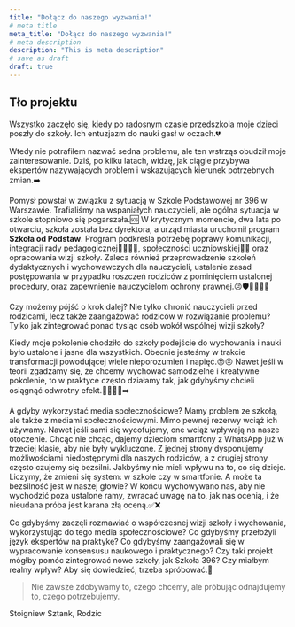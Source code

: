```yaml
---
title: "Dołącz do naszego wyzwania!"
# meta title
meta_title: "Dołącz do naszego wyzwania!"
# meta description
description: "This is meta description"
# save as draft
draft: true
---
```

## Tło projektu

Wszystko zaczęło się, kiedy po radosnym czasie przedszkola moje dzieci poszły do szkoły. Ich entuzjazm do nauki gasł w oczach.:broken_heart:

Wtedy nie potrafiłem nazwać sedna problemu, ale ten wstrząs obudził moje zainteresowanie. Dziś, po kilku latach, widzę, jak ciągle przybywa ekspertów nazywających problem i wskazujących kierunek potrzebnych zmian.:arrow_right: 

Pomysł powstał w związku z sytuacją w Szkole Podstawowej nr 396 w Warszawie. Trafialiśmy na wspaniałych nauczycieli, ale ogólna sytuacja w szkole stopniowo się pogarszała.:sos: W krytycznym momencie, dwa lata po otwarciu, szkoła została bez dyrektora, a urząd miasta uruchomił program **Szkoła od Podstaw**. Program podkreśla potrzebę poprawy komunikacji, integracji rady pedagogicznej:woman_teacher::man_teacher:, społeczności uczniowskiej:girl::boy: oraz opracowania wizji szkoły. Zaleca również przeprowadzenie szkoleń dydaktycznych i wychowawczych dla nauczycieli, ustalenie zasad postępowania w przypadku roszczeń rodziców z pominięciem ustalonej procedury, oraz zapewnienie nauczycielom ochrony prawnej.:angry::shield::woman_teacher::man_teacher:

Czy możemy pójść o krok dalej? Nie tylko chronić nauczycieli przed rodzicami, lecz także zaangażować rodziców w rozwiązanie problemu? Tylko jak zintegrować ponad tysiąc osób wokół wspólnej wizji szkoły? 

Kiedy moje pokolenie chodziło do szkoły podejście do wychowania i nauki było ustalone i jasne dla wszystkich. Obecnie jesteśmy w trakcie transformacji powodującej wiele nieporozumień i napięć.:unamused::confounded: Nawet jeśli w teorii zgadzamy się, że chcemy wychować samodzielne i kreatywne pokolenie, to w praktyce często działamy tak, jak gdybyśmy chcieli osiągnąć odwrotny efekt.:running_man::running_woman::arrow_right: 

A gdyby wykorzystać media społecznościowe? 
Mamy problem ze szkołą, ale także z mediami społecznościowymi. Mimo pewnej rezerwy wciąż ich używamy. Nawet jeśli sami się wycofujemy, one wciąż wpływają na nasze otoczenie. Chcąc nie chcąc, dajemy dzieciom smartfony z WhatsApp już w trzeciej klasie, aby nie były wykluczone. Z jednej strony dysponujemy możliwościami niedostępnymi dla naszych rodziców, a z drugiej strony często czujemy się bezsilni. Jakbyśmy nie mieli wpływu na to, co się dzieje. Liczymy, że zmieni się system: w szkole czy w smartfonie. A może ta bezsilność jest w naszej głowie? W końcu wychowywano nas, aby nie wychodzić poza ustalone ramy, zwracać uwagę na to, jak nas ocenią, i że nieudana próba jest karana złą oceną.:white_check_mark::x: 

Co gdybyśmy zaczęli rozmawiać o współczesnej wizji szkoły i wychowania, wykorzystując do tego media społecznościowe? Co gdybyśmy przełożyli język ekspertów na praktykę? Co gdybyśmy zaangażowali się w wypracowanie konsensusu naukowego i praktycznego? Czy taki projekt mógłby pomóc zintegrować nowe szkoły, jak Szkoła 396? Czy miałbym realny wpływ? Aby się dowiedzieć, trzeba spróbować.:seedling: 

> Nie zawsze zdobywamy to, czego chcemy, ale próbując odnajdujemy to, czego potrzebujemy.

Stoigniew Sztank, Rodzic